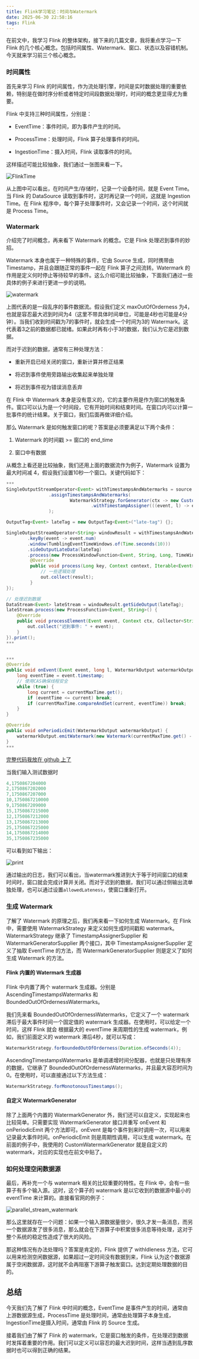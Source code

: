 ```yaml
---
title: Flink学习笔记：时间与Watermark
date: 2025-06-30 22:58:16
tags: Flink
---
```


在前文中，我学习 Flink 的整体架构，接下来的几篇文章，我将重点学习一下 Flink 的几个核心概念。包括时间属性、Watermark、窗口、状态以及容错机制。今天就来学习前三个核心概念。<!-- more -->

### 时间属性

首先来学习 Flink 的时间属性，作为流处理引擎，时间是实时数据处理的重要依赖，特别是在做时序分析或者特定时间段数据处理时，时间的概念更显得尤为重要。

Flink 中支持三种时间属性，分别是：

- EventTime：事件时间，即为事件产生的时间。

- ProcessTime：处理时间，Flink 算子处理事件的时间。

- IngestionTime：摄入时间，Flink 读取事件的时间。

这样描述可能比较抽象，我们通过一张图来看一下。

![FlinkTime](https://res.cloudinary.com/dxydgihag/image/upload/v1750094745/Blog/flink/1/flink_time.png)

从上图中可以看出，在时间产生/存储时，记录一个设备时间，就是 Event Time。当 Flink 的 DataSource 读取到事件时，这时再记录一个时间，这就是 Ingestion Time。在 Flink 程序中，每个算子处理事件时，又会记录一个时间，这个时间就是 Process Time。

### Watermark

介绍完了时间概念，再来看下 Watermark 的概念。它是 Flink 处理迟到事件的妙招。

Watermark 本身也属于一种特殊的事件，它由 Source 生成，同时携带由 Timestamp，并且会跟随正常的事件一起在 Flink 算子之间流转。Watermark 的作用是定义何时停止等待较早的事件。这么介绍可能比较抽象，下面我们通过一些具体的例子来进行更进一步的说明。

![watermark](https://res.cloudinary.com/dxydgihag/image/upload/v1751033706/Blog/flink/1/watermark.png)

上图代表的是一段乱序的事件数据流。假设我们定义 maxOutOfOrderness 为4，也就是容忍最大迟到时间为4（这里不带具体时间单位，可能是4秒也可能是4分钟）。当我们收到时间戳为7的事件时，就会生成一个时间为3的 Watermark。这代表着3之前的数据都已就绪。如果此时再有小于3的数据，我们认为它是迟到数据。

而对于迟到的数据，通常有三种处理方法：

- 重新开启已经关闭的窗口，重新计算并修正结果

- 将迟到事件使用旁路输出收集起来单独处理

- 将迟到事件视为错误消息丢弃

在 Flink 中 Watermark 本身是没有意义的，它的主要作用是作为窗口的触发条件。窗口可以认为是一个时间段，它有开始时间和结束时间。在窗口内可以计算一批事件的统计结果。关于窗口，我们后面再做详细介绍。

那么 Watermark 是如何触发窗口的呢？答案是必须要满足以下两个条件：

1. Watermark 的时间戳 >= 窗口的 end_time

2. 窗口中有数据

从概念上看还是比较抽象，我们还用上面的数据流作为例子，Watermark 设置为最大时间减 4，假设我们设置10秒一个窗口。关键代码如下：

```java
***
SingleOutputStreamOperator<Event> withTimestampsAndWatermarks = source
                .assignTimestampsAndWatermarks(
                        WatermarkStrategy.forGenerator(ctx -> new CustomWatermarkGenerator())
                                .withTimestampAssigner(((event, l) -> event.timestamp))
                );

OutputTag<Event> lateTag = new OutputTag<Event>("late-tag") {};

SingleOutputStreamOperator<String> windowResult = withTimestampsAndWatermarks
        .keyBy(event -> event.num)
        .window(TumblingEventTimeWindows.of(Time.seconds(10)))
        .sideOutputLateData(lateTag)
        .process(new ProcessWindowFunction<Event, String, Long, TimeWindow>() {
         @Override
         public void process(Long key, Context context, Iterable<Event> elements, Collector<String> out) {
             // 一些逻辑处理
             out.collect(result);
         }
});

// 处理迟到数据
DataStream<Event> lateStream = windowResult.getSideOutput(lateTag);
lateStream.process(new ProcessFunction<Event, String>() {
    @Override
    public void processElement(Event event, Context ctx, Collector<String> out) {
        out.collect("迟到事件: " + event);
    }
}).print();
***


***
@Override
public void onEvent(Event event, long l, WatermarkOutput watermarkOutput) {
    long eventTime = event.timestamp;
    // 使用CAS确保线程安全
    while (true) {
        long current = currentMaxTime.get();
        if (eventTime <= current) break;
        if (currentMaxTime.compareAndSet(current, eventTime)) break;
    }
}

@Override
public void onPeriodicEmit(WatermarkOutput watermarkOutput) {
    watermarkOutput.emitWatermark(new Watermark(currentMaxTime.get() - timeDiff));
}
***
```

[完整代码我放在 github 上了](https://github.com/Jackeyzhe/flink-training/blob/feature/wz-demo/common/src/main/java/org/apache/flink/training/examples/watermark/WatermarkDemo.java)

当我们输入测试数据时

```java
4,1750867204000
2,1750867202000
7,1750867207000
10,1750867210000
9,1750867209000
15,1750867215000
12,1750867212000
13,1750867213000
25,1750867225000
14,1750867214000
35,1750867235000
```

可以看到如下输出：

![print](https://res.cloudinary.com/dxydgihag/image/upload/v1751035105/Blog/flink/1/%E6%88%AA%E5%B1%8F2025-06-27_22.35.50.png)

通过输出的日志，我们可以看出，当watermark推进到大于等于时间窗口的结束时间时，窗口就会完成计算并关闭。而对于迟到的数据，我们可以通过侧输出流单独处理，也可以通过设置`allowedLateness`，使窗口重新打开。

### 生成 Watermark

了解了 Watermark 的原理之后，我们再来看一下如何生成 Watermark。在 Flink 中，需要使用 WatermarkStrategy 来定义如何生成时间戳和 watermark。WatermarkStrategy 继承了 TimestampAssignerSupplier 和 WatermarkGeneratorSupplier 两个接口，其中 TimestampAssignerSupplier 定义了抽取 EventTime 的方法，而 WatermarkGeneratorSupplier 则是定义了如何生成 Watermark 的方法。

#### Flink 内置的 Watermark 生成器

Flink 中内置了两个 watermark 生成器。分别是 AscendingTimestampsWatermarks 和 BoundedOutOfOrdernessWatermarks。

我们先来看 BoundedOutOfOrdernessWatermarks，它定义了一个 watermark 滞后于最大事件时间一个固定值的 watermark 生成器。在使用时，可以给定一个时间，这样 Flink 就会 根据最大的 eventTime 来周期性的生成 watermark，例如，我们前面定义的 watermark 滞后4秒，就可以写成：

```java
WatermarkStrategy.forBoundedOutOfOrderness(Duration.ofSeconds(4));
```

AscendingTimestampsWatermarks 是单调递增时间分配器，也就是只处理有序的数据，它继承了 BoundedOutOfOrdernessWatermarks，并且最大容忍时间为0。在使用时，可以直接通过以下方法生成：

```java
WatermarkStrategy.forMonotonousTimestamps();
```

#### 自定义 WatermarkGenerator

除了上面两个内置的 WatermarkGenerator 外，我们还可以自定义，实现起来也比较简单。只需要实现 WatermarkGenerator 接口并重写 onEvent 和 onPeriodicEmit 两个方法即可。onEvent 是每个事件到来时调用一次，可以用来记录最大事件时间。onPeriodicEmit 则是周期性调用，可以生成 watermark。在前面的例子中，我使用的 CustomWatermarkGenerator 就是自定义的 watermark，对应的实现也在前文中贴了。

### 如何处理空闲数据源

最后，再补充一个与 watermark 相关的比较重要的特性。在 Flink 中，会有一些算子有多个输入源。这时，这个算子的 watermark 是以它收到的数据源中最小的 eventTime 来计算的。直接看官网的例子：

![parallel_stream_watermark](https://res.cloudinary.com/dxydgihag/image/upload/v1751294872/Blog/flink/1/parallel_streams_watermarks.svg)



那么这里就存在一个问题：如果一个输入源数据量很少，很久才发一条消息，而另一个数据源发了很多消息，那么就会在下游算子中积累很多消息等待处理，这对于整个系统的稳定性造成了很大的风险。

那这种情况有办法处理吗？答案是肯定的，Flink 提供了 withIdleness 方法，它可以用来检测空闲数据源，如果超过一定时间没有数据到来，Flink 认为这个数据源属于空闲数据源，这时就不会再阻塞下游算子触发窗口。达到定期处理数据的目的。

## 总结

今天我们先了解了 Flink 中时间的概念，EventTime 是事件产生的时间，通常由上游数据源生成，ProcessTime 是处理时间，通常由处理算子本身生成，IngestionTime是摄入时间，通常由 Flink 的 Source 生成。

接着我们由了解了 Flink 的 watermark，它是窗口触发的条件，在处理迟到数据时发挥着重要的作用。我们可以定义可以容忍的最大迟到时间，这样当遇到乱序数据时也可以得到正确的结果。
